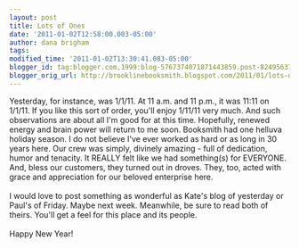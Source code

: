```yaml
---
layout: post
title: Lots of Ones
date: '2011-01-02T12:58:00.003-05:00'
author: dana brigham
tags: 
modified_time: '2011-01-02T13:30:41.083-05:00'
blogger_id: tag:blogger.com,1999:blog-5767374071871443859.post-8249563774197390914
blogger_orig_url: http://brooklinebooksmith.blogspot.com/2011/01/lots-of-ones.html
---
```


Yesterday, for instance, was 1/1/11.  At 11 a.m. and 11 p.m., it was 11:11 on 1/1/11.  If you like this sort of order, you'll enjoy 1/11/11 very much.  And such observations are about all I'm good for at this time.  Hopefully, renewed energy and brain power will return to me soon. Booksmith had one helluva holiday season.  I do not believe I've ever worked as hard or as long in 30 years here.  Our crew was simply, divinely amazing - full of dedication, humor and tenacity.  It REALLY felt like we had something(s) for EVERYONE.  And, bless our customers, they turned out in droves.  They, too, acted with grace and appreciation for our beloved enterprise here.  <br /><br />I would love to post something as wonderful as Kate's blog of yesterday or Paul's of Friday. Maybe next week. Meanwhile, be sure to read both of theirs.   You'll get a feel for this place and its people.  <br /><br />Happy New Year!